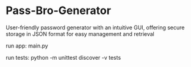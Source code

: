 # Pass-Bro-Generator
User-friendly password generator with an intuitive GUI, offering secure storage in JSON format for easy management and retrieval

run app: main.py

run tests: python -m unittest discover -v tests
